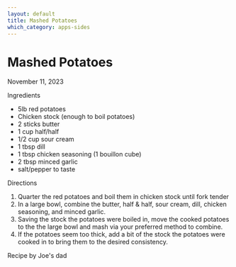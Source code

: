 ```yaml
---
layout: default
title: Mashed Potatoes
which_category: apps-sides
---
```

# Mashed Potatoes

November 11, 2023

Ingredients
* 5lb red potatoes
* Chicken stock (enough to boil potatoes)
* 2 sticks butter
* 1 cup half/half
* 1/2 cup sour cream
* 1 tbsp dill
* 1 tbsp chicken seasoning (1 bouillon cube)
* 2 tbsp minced garlic
* salt/pepper to taste

Directions
1. Quarter the red potatoes and boil them in chicken stock until fork tender
2. In a large bowl, combine the butter, half & half, sour cream, dill, chicken seasoning, and minced garlic.
3. Saving the stock the potatoes were boiled in, move the cooked potatoes to the the large bowl and mash via your preferred method to combine.
4. If the potatoes seem too thick, add a bit of the stock the potatoes were cooked in to bring them to the desired consistency.

Recipe by Joe's dad